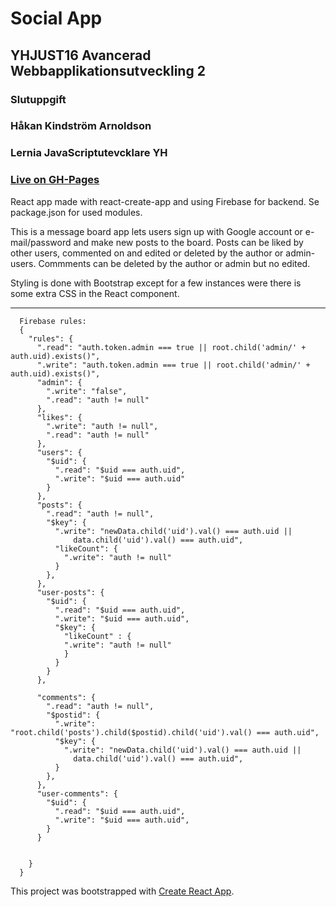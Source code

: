 Social App
=======

## YHJUST16 Avancerad Webbapplikationsutveckling 2
### Slutuppgift
### Håkan Kindström Arnoldson
### Lernia JavaScriptutevcklare YH

### [Live on GH-Pages](https://hkarn.github.io/social-app-yhjust16/)

React app made with react-create-app and using Firebase for backend. Se package.json for used modules.

This is a message board app lets users sign up with Google account or e-mail/password and make new posts to the board. Posts can be liked by other users, commented on and edited or deleted by the author or admin-users. Commments can be deleted by the author or admin but no edited. 

Styling is done with Bootstrap except for a few instances were there is some extra CSS in the React component.

---

      Firebase rules:
      {
        "rules": {
          ".read": "auth.token.admin === true || root.child('admin/' + auth.uid).exists()",
          ".write": "auth.token.admin === true || root.child('admin/' + auth.uid).exists()",
          "admin": {
            ".write": "false",
            ".read": "auth != null"
          },
          "likes": {
            ".write": "auth != null",
            ".read": "auth != null"
          },
          "users": {
            "$uid": {
              ".read": "$uid === auth.uid",
              ".write": "$uid === auth.uid"
            }
          },
          "posts": {
            ".read": "auth != null",
            "$key": {
              ".write": "newData.child('uid').val() === auth.uid || 
                  data.child('uid').val() === auth.uid",
              "likeCount": {
                ".write": "auth != null"
              }
            },
          },
          "user-posts": {
            "$uid": {
              ".read": "$uid === auth.uid",
              ".write": "$uid === auth.uid",
              "$key": {
                "likeCount" : {
                ".write": "auth != null"
                }
              }
            }
          },
          
          "comments": {
            ".read": "auth != null",
            "$postid": {
              ".write": "root.child('posts').child($postid).child('uid').val() === auth.uid",
              "$key": {
                ".write": "newData.child('uid').val() === auth.uid || 
                  data.child('uid').val() === auth.uid",
              }
            },
          },
          "user-comments": {
            "$uid": {
              ".read": "$uid === auth.uid",
              ".write": "$uid === auth.uid",
            }
          }
          
          
        }
      }


This project was bootstrapped with [Create React App](https://github.com/facebookincubator/create-react-app).
